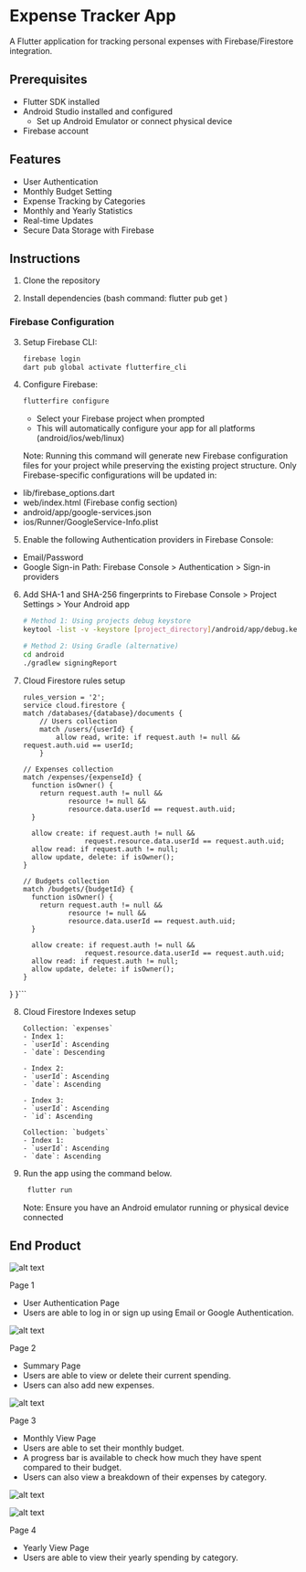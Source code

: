 # Expense Tracker App
A Flutter application for tracking personal expenses with Firebase/Firestore integration.

## Prerequisites
- Flutter SDK installed
- Android Studio installed and configured
  - Set up Android Emulator or connect physical device
- Firebase account

## Features
- User Authentication
- Monthly Budget Setting
- Expense Tracking by Categories
- Monthly and Yearly Statistics
- Real-time Updates
- Secure Data Storage with Firebase

## Instructions
1. Clone the repository

2. Install dependencies (bash command: flutter pub get )

### Firebase Configuration
3. Setup Firebase CLI:
   ```bash
   firebase login
   dart pub global activate flutterfire_cli
   ```
4. Configure Firebase:
   ```bash
   flutterfire configure
   ```

   - Select your Firebase project when prompted
   - This will automatically configure your app for all platforms (android/ios/web/linux)

   Note: Running this command will generate new Firebase configuration files for your project while preserving the existing project structure. Only Firebase-specific configurations will be updated in:
 - lib/firebase_options.dart
 - web/index.html (Firebase config section)
 - android/app/google-services.json
 - ios/Runner/GoogleService-Info.plist

5. Enable the following Authentication providers in Firebase Console:
- Email/Password
- Google Sign-in
Path: Firebase Console > Authentication > Sign-in providers

6. Add SHA-1 and SHA-256 fingerprints to Firebase Console > Project Settings > Your Android app
   ```bash
   # Method 1: Using projects debug keystore
   keytool -list -v -keystore [project_directory]/android/app/debug.keystore -alias androiddebugkey -storepass android -keypass android 

   # Method 2: Using Gradle (alternative)
   cd android
   ./gradlew signingReport
   ```
7. Cloud Firestore rules setup
    ```
    rules_version = '2';
    service cloud.firestore {
    match /databases/{database}/documents {
        // Users collection
        match /users/{userId} {
            allow read, write: if request.auth != null && request.auth.uid == userId;
        }
    
    // Expenses collection
    match /expenses/{expenseId} {
      function isOwner() {
        return request.auth != null && 
               resource != null && 
               resource.data.userId == request.auth.uid;
      }

      allow create: if request.auth != null && 
                   request.resource.data.userId == request.auth.uid;
      allow read: if request.auth != null;
      allow update, delete: if isOwner();
    }
    
    // Budgets collection
    match /budgets/{budgetId} {
      function isOwner() {
        return request.auth != null && 
               resource != null && 
               resource.data.userId == request.auth.uid;
      }

      allow create: if request.auth != null && 
                   request.resource.data.userId == request.auth.uid;
      allow read: if request.auth != null;
      allow update, delete: if isOwner();
    }
  }
}```

8. Cloud Firestore Indexes setup
    ```
    Collection: `expenses`
    - Index 1:
    - `userId`: Ascending
    - `date`: Descending

    - Index 2:
    - `userId`: Ascending
    - `date`: Ascending

    - Index 3:
    - `userId`: Ascending
    - `id`: Ascending

    Collection: `budgets`
    - Index 1:
    - `userId`: Ascending
    - `date`: Ascending
    ```

9. Run the app using the command below.
   ```bash
    flutter run 
   ```
   Note: Ensure you have an Android emulator running or physical device connected

## End Product

![alt text](./assets/image-2.png)

Page 1 
- User Authentication Page
- Users are able to log in or sign up using Email or Google Authentication.


![alt text](./assets/image-3.png)

Page 2 
- Summary Page
- Users are able to view or delete their current spending.
- Users can also add new expenses.

 
![alt text](./assets/image-4.png)

Page 3
- Monthly View Page
- Users are able to set their monthly budget.
- A progress bar is available to check how much they have spent compared to their budget.
- Users can also view a breakdown of their expenses by category.

![alt text](./assets/image-5.png)


![alt text](./assets/image-6.png)

Page 4
- Yearly View Page
- Users are able to view their yearly spending by category.

